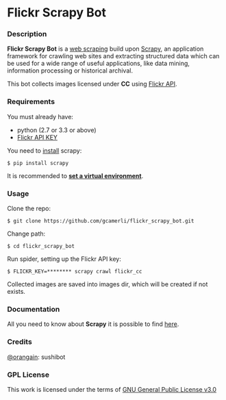 # **Flickr Scrapy Bot**

### **Description**

**Flickr Scrapy Bot** is a [web scraping](https://en.wikipedia.org/wiki/Web_scraping) build upon [Scrapy](https://scrapy.org), an application framework for crawling web sites and extracting structured data which can be used for a wide range of useful applications, like data mining, information processing or historical archival.

This bot collects images licensed under **CC** using [Flickr API](https://www.flickr.com/services/api/).

### **Requirements**

You must already have:

+ python (2.7 or 3.3 or above)
+ [Flickr API KEY](https://www.flickr.com/services/api/misc.api_keys.html)

You need to [install](https://doc.scrapy.org/en/latest/intro/install.html) scrapy:

```
$ pip install scrapy  
```
It is recommended to [**set a virtual environment**](https://doc.scrapy.org/en/latest/intro/install.html#using-a-virtual-environment-recommended).

### **Usage**

Clone the repo:

```
$ git clone https://github.com/gcamerli/flickr_scrapy_bot.git
```
Change path:

```
$ cd flickr_scrapy_bot
```
Run spider, setting up the Flickr API key:

```
$ FLICKR_KEY=******** scrapy crawl flickr_cc
```

Collected images are saved into images dir, which will be created if not exists.

### **Documentation**

All you need to know about **Scrapy** it is possible to find [here](https://doc.scrapy.org/en/1.3/index.html).

### **Credits**

[@orangain](https://github.com/orangain): sushibot

### **GPL License**

This work is licensed under the terms of [GNU General Public License v3.0](https://www.gnu.org/licenses/gpl.html)
